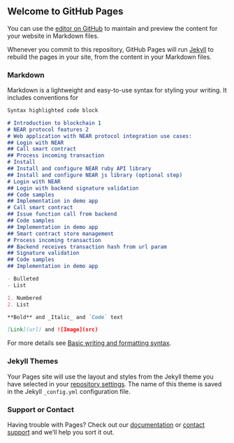 ## Welcome to GitHub Pages

You can use the [editor on GitHub](https://github.com/NearDocumentation/Documentation/edit/gh-pages/index.md) to maintain and preview the content for your website in Markdown files.

Whenever you commit to this repository, GitHub Pages will run [Jekyll](https://jekyllrb.com/) to rebuild the pages in your site, from the content in your Markdown files.

### Markdown

Markdown is a lightweight and easy-to-use syntax for styling your writing. It includes conventions for

```markdown
Syntax highlighted code block

# Introduction to blockchain 1
# NEAR protocol features 2
# Web application with NEAR protocol integration use cases:
## Login with NEAR
## Call smart contract
## Process incoming transaction
# Install
## Install and configure NEAR ruby API library  
## Install and configure NEAR js library (optional step)
# Login with NEAR
## Login with backend signature validation
## Code samples
## Implementation in demo app
# Call smart contract
## Issue function call from backend
## Code samples
## Implementation in demo app
## Smart contract store management 
# Process incoming transaction
## Backend receives transaction hash from url param
## Signature validation
## Code samples
## Implementation in demo app

- Bulleted
- List

1. Numbered
2. List

**Bold** and _Italic_ and `Code` text

[Link](url) and ![Image](src)
```

For more details see [Basic writing and formatting syntax](https://docs.github.com/en/github/writing-on-github/getting-started-with-writing-and-formatting-on-github/basic-writing-and-formatting-syntax).

### Jekyll Themes

Your Pages site will use the layout and styles from the Jekyll theme you have selected in your [repository settings](https://github.com/NearDocumentation/Documentation/settings/pages). The name of this theme is saved in the Jekyll `_config.yml` configuration file.

### Support or Contact

Having trouble with Pages? Check out our [documentation](https://docs.github.com/categories/github-pages-basics/) or [contact support](https://support.github.com/contact) and we’ll help you sort it out.
